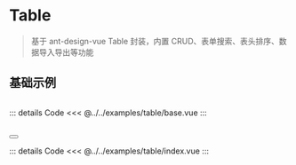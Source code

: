 ---
---

# Table

> 基于 ant-design-vue Table 封装，内置 CRUD、表单搜索、表头排序、数据导入导出等功能

## 基础示例

<div style="overflow:hidden;">
    <Base></Base>
</div>

::: details Code
<<< @../../examples/table/base.vue
:::

<!-- <Table></Table> -->

<Modal v-model:open="open" :footer="null" width="80%" :bodyStyle="{height:'100vh'}" title="基础示例">
    <Table :style="{width:'100%'}"></Table>
</Modal>
<Button :icon="h(FullscreenOutlined)" type="link" title="展开" @click="click"></Button>

::: details Code
<<< @../../examples/table/index.vue
:::

<script lang="ts" setup>
import { ref,h } from 'vue' 
import Base from '@docs/examples/table/base.vue';
import Table from '@examples/table/index.vue';
import {Modal,Button} from 'ant-design-vue';
import { FullscreenOutlined } from '@ant-design/icons-vue';

const open = ref(false)
const click = () => {
    open.value = true
}

</script>

<style module>

</style>
